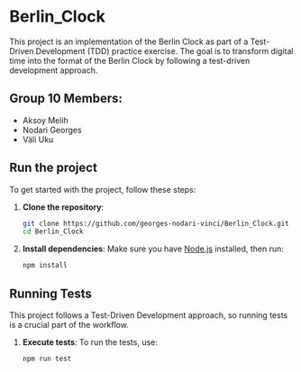 # Berlin_Clock

This project is an implementation of the Berlin Clock as part of a Test-Driven Development (TDD) practice exercise. The goal is to transform digital time into the format of the Berlin Clock by following a test-driven development approach.

## Group 10 Members:

- Aksoy Melih
- Nodari Georges
- Väli Uku

## Run the project

To get started with the project, follow these steps:

1. **Clone the repository**:

   ```bash
   git clone https://github.com/georges-nodari-vinci/Berlin_Clock.git
   cd Berlin_Clock
   ```

2. **Install dependencies**:
   Make sure you have [Node.js](https://nodejs.org/) installed, then run:

   ```bash
   npm install
   ```

## Running Tests

This project follows a Test-Driven Development approach, so running tests is a crucial part of the workflow.

1. **Execute tests**:
   To run the tests, use:

   ```bash
   npm run test
   ```
